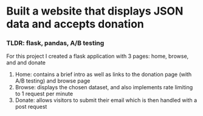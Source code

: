 # Built a website that displays JSON data and accepts donation
### TLDR: flask, pandas, A/B testing
For this project I created a flask application with 3 pages: home, browse, and and donate
1. Home: contains a brief intro as well as links to the donation page (with A/B testing) and browse page
3. Browse: displays the chosen dataset, and also implements rate limiting to 1 request per minute
4. Donate: allows visitors to submit their email which is then handled with a post request
